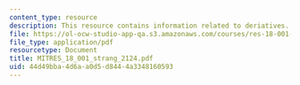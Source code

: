 ```yaml
---
content_type: resource
description: This resource contains information related to deriatives.
file: https://ol-ocw-studio-app-qa.s3.amazonaws.com/courses/res-18-001-calculus-online-textbook-spring-2005/44d49bba4d6aa0d5d8444a3348160593_MITRES_18_001_strang_2124.pdf
file_type: application/pdf
resourcetype: Document
title: MITRES_18_001_strang_2124.pdf
uid: 44d49bba-4d6a-a0d5-d844-4a3348160593
---
```

